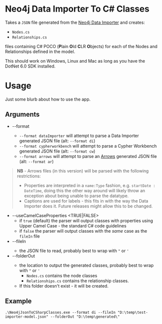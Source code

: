 # Neo4j Data Importer To C# Classes

Takes a `JSON` file generated from the [Neo4j Data Importer](http://data-importer.graphapp.io/) and creates:

* `Nodes.cs` 
* `Relationships.cs`

files containing C# POCO (**P**lain **O**ld **C**LR **O**bjects) for each of the Nodes and Relationships defined in the model.

This should work on Windows, Linux and Mac as long as you have the DotNet 6.0 SDK installed.

# Usage

Just some blurb about how to use the app.

## Arguments

* --format <FILE TYPE>
  * `--format dataImporter` will attempt to parse a Data Importer generated JSON file (alt: `--format di`)
  * `--format cypherworkbench` will attempt to parse a Cypher Workbench generated JSON file (alt: `--format cw`)
  * `--format arrows` will attempt to parse an [Arrows](https://arrows.app) generated JSON file (alt: `--format ar`)

>**NB** - Arrows files (in this version) will be parsed with the following restrictions:
>
>* Properties are interpreted in a `name:Type` fashion, e.g. `startDate : DateTime`, doing this the other way around will likely throw an exception about being unable to parse the datatype.
>* Captions are used for labels - this fits in with the way the Data Importer does it. Future releases might allow this to be changed.

* --useCamelCaseProperties <TRUE|FALSE>
  * if `true` (default) the parser will output classes with properties using Upper Camel Case - the standard C# code guidelines
  * if `false` the parser will output classes with the _same_ case as the `fileIn` file
* --fileIn <FILE>
  * the JSON file to read, probably best to wrap with `"` or `'`
* --folderOut <FILE>
  * the location to output the generated classes, probably best to wrap with `"` or `'`
    * `Nodes.cs` contains the node classes
    * `Relationships.cs` contains the relationship classes.
  * If this folder doesn't exist - it will be created.

## Example

```
.\Neo4jJsonToCSharpClasses.exe --format di --fileIn "D:\temp\test-importer-model.json" --folderOut "D:\temp\generated\"
```